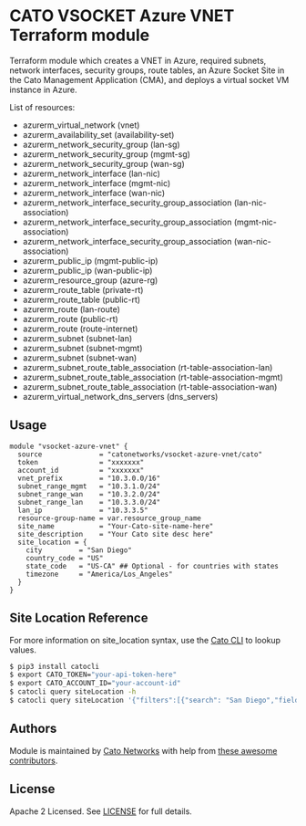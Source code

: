 # CATO VSOCKET Azure VNET Terraform module

Terraform module which creates a VNET in Azure, required subnets, network interfaces, security groups, route tables, an Azure Socket Site in the Cato Management Application (CMA), and deploys a virtual socket VM instance in Azure.

List of resources:
- azurerm_virtual_network (vnet)
- azurerm_availability_set (availability-set)
- azurerm_network_security_group (lan-sg)
- azurerm_network_security_group (mgmt-sg)
- azurerm_network_security_group (wan-sg)
- azurerm_network_interface (lan-nic)
- azurerm_network_interface (mgmt-nic)
- azurerm_network_interface (wan-nic)
- azurerm_network_interface_security_group_association (lan-nic-association)
- azurerm_network_interface_security_group_association (mgmt-nic-association)
- azurerm_network_interface_security_group_association (wan-nic-association)
- azurerm_public_ip (mgmt-public-ip)
- azurerm_public_ip (wan-public-ip)
- azurerm_resource_group (azure-rg)
- azurerm_route_table (private-rt)
- azurerm_route_table (public-rt)
- azurerm_route (lan-route)
- azurerm_route (public-rt)
- azurerm_route (route-internet)
- azurerm_subnet (subnet-lan)
- azurerm_subnet (subnet-mgmt)
- azurerm_subnet (subnet-wan)
- azurerm_subnet_route_table_association (rt-table-association-lan)
- azurerm_subnet_route_table_association (rt-table-association-mgmt)
- azurerm_subnet_route_table_association (rt-table-association-wan)
- azurerm_virtual_network_dns_servers (dns_servers)

## Usage

```hcl
module "vsocket-azure-vnet" {
  source              = "catonetworks/vsocket-azure-vnet/cato"
  token               = "xxxxxxx"
  account_id          = "xxxxxxx"
  vnet_prefix         = "10.3.0.0/16"
  subnet_range_mgmt   = "10.3.1.0/24"
  subnet_range_wan    = "10.3.2.0/24"
  subnet_range_lan    = "10.3.3.0/24"
  lan_ip              = "10.3.3.5"
  resource-group-name = var.resource_group_name
  site_name           = "Your-Cato-site-name-here"
  site_description    = "Your Cato site desc here"
  site_location = {
    city         = "San Diego"
    country_code = "US"
    state_code   = "US-CA" ## Optional - for countries with states
    timezone     = "America/Los_Angeles"
  }
}
```

## Site Location Reference

For more information on site_location syntax, use the [Cato CLI](https://github.com/catonetworks/cato-cli) to lookup values.

```bash
$ pip3 install catocli
$ export CATO_TOKEN="your-api-token-here"
$ export CATO_ACCOUNT_ID="your-account-id"
$ catocli query siteLocation -h
$ catocli query siteLocation '{"filters":[{"search": "San Diego","field":"city","operation":"exact"}]}' -p
```

## Authors

Module is maintained by [Cato Networks](https://github.com/catonetworks) with help from [these awesome contributors](https://github.com/catonetworks/terraform-cato-vsocket-azure-vnet/graphs/contributors).

## License

Apache 2 Licensed. See [LICENSE](https://github.com/catonetworks/terraform-cato-vsocket-azure-vnet/tree/master/LICENSE) for full details.

